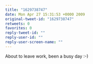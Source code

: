 ```yaml
---
title: "1629738747"
date: Mon Apr 27 15:31:53 +0000 2009
original-tweet-id: "1629738747"
retweets: 0
favorites: 0
reply-tweet-id: ""
reply-user-id: ""
reply-user-screen-name: ""
---
```

About to leave work, been a busy day :-)
